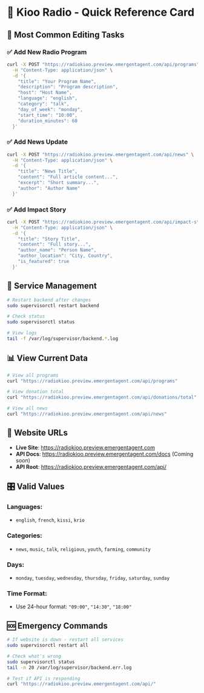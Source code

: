 # 🚀 Kioo Radio - Quick Reference Card

## 📝 Most Common Editing Tasks

### ✅ Add New Radio Program
```bash
curl -X POST "https://radiokioo.preview.emergentagent.com/api/programs" \
  -H "Content-Type: application/json" \
  -d '{
    "title": "Your Program Name",
    "description": "Program description", 
    "host": "Host Name",
    "language": "english",
    "category": "talk", 
    "day_of_week": "monday",
    "start_time": "10:00",
    "duration_minutes": 60
  }'
```

### ✅ Add News Update
```bash
curl -X POST "https://radiokioo.preview.emergentagent.com/api/news" \
  -H "Content-Type: application/json" \
  -d '{
    "title": "News Title",
    "content": "Full article content...", 
    "excerpt": "Short summary...",
    "author": "Author Name"
  }'
```

### ✅ Add Impact Story
```bash
curl -X POST "https://radiokioo.preview.emergentagent.com/api/impact-stories" \
  -H "Content-Type: application/json" \
  -d '{
    "title": "Story Title",
    "content": "Full story...",
    "author_name": "Person Name", 
    "author_location": "City, Country",
    "is_featured": true
  }'
```

## 🔧 Service Management
```bash
# Restart backend after changes
sudo supervisorctl restart backend

# Check status
sudo supervisorctl status

# View logs
tail -f /var/log/supervisor/backend.*.log
```

## 📊 View Current Data
```bash
# View all programs
curl "https://radiokioo.preview.emergentagent.com/api/programs"

# View donation total  
curl "https://radiokioo.preview.emergentagent.com/api/donations/total"

# View all news
curl "https://radiokioo.preview.emergentagent.com/api/news"
```

## 📱 Website URLs
- **Live Site**: https://radiokioo.preview.emergentagent.com
- **API Docs**: https://radiokioo.preview.emergentagent.com/docs (Coming soon)
- **API Root**: https://radiokioo.preview.emergentagent.com/api/

## 🎛️ Valid Values

### Languages:
- `english`, `french`, `kissi`, `krio`

### Categories: 
- `news`, `music`, `talk`, `religious`, `youth`, `farming`, `community`

### Days:
- `monday`, `tuesday`, `wednesday`, `thursday`, `friday`, `saturday`, `sunday`

### Time Format:
- Use 24-hour format: `"09:00"`, `"14:30"`, `"18:00"`

## 🆘 Emergency Commands
```bash
# If website is down - restart all services
sudo supervisorctl restart all

# Check what's wrong
sudo supervisorctl status
tail -n 20 /var/log/supervisor/backend.err.log

# Test if API is responding
curl "https://radiokioo.preview.emergentagent.com/api/"
```